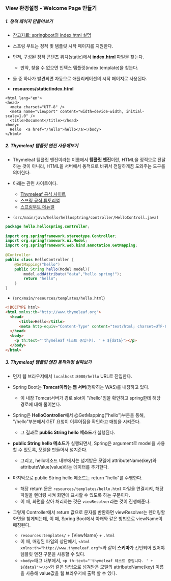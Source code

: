 ### View 환경설정 - Welcome Page 만들기

##### 1. 정적 페이지 만들어보기

- [참고자료: springboot의 index.html 설명](https://docs.spring.io/spring-boot/docs/current/reference/html/web.html#web)  

- 스프링 부트는 정적 및 템플릿 시작 페이지를 지원한다.  

- 먼저, 구성된 정적 콘텐츠 위치(static)에서 **index.html** 파일을 찾는다. 
	- 만약, 찾을 수 없으면 인덱스 템플릿(index.template)을 찾는다.  

- 둘 중 하나가 발견되면 자동으로 애플리케이션의 시작 페이지로 사용된다.  

- **resources/static/index.html**
```    
<html lang="en">  
<head>  
  <meta charset="UTF-8" />  
  <meta name="viewport" content="width=device-width, initial-scale=1.0" />  
  <title>Document</title></head>  
<body>  
  Hello  <a href="/hello">hello</a></body>  
</html>  
```


##### 2. Thymeleaf 템플릿 엔진 사용해보기

- Thymeleaf 템플릿 엔진이라는 이름에서 **템플릿 엔진**이란, HTML을 정적으로 전달하는 것이 아니라, HTML을 서버에서 동적으로 바꿔서 전달하게끔 도와주는 도구를 의미한다.

- 아래는 관련 사이트이다.
	- [Thymeleaf 공식 사이트](https://www.thymeleaf.org/)  
	- [스프링 공식 튜토리얼](https://spring.io/guides/gs/serving-web-content/)  
	- [스프링부트 메뉴얼](https://docs.spring.io/spring-boot/docs/2.3.1.RELEASE/reference/html/spring-boot-features.html#boot-features-spring-mvc-template-engines )

- `(src/main/java/hello/hellosptring/controller/HelloControll.java)`
```java
package hello.hellospring.controller;  
  
import org.springframework.stereotype.Controller;  
import org.springframework.ui.Model;  
import org.springframework.web.bind.annotation.GetMapping;  
   
@Controller  
public class HelloController {  
    @GetMapping("hello")    
    public String hello(Model model){
        model.addAttribute("data","hello spring!");
        return "hello";  
    }
}  
```  

- (`src/main/resources/templates/hello.html`)
```html
<!DOCTYPE html>   
<html xmlns:th="http://www.thymeleaf.org">  
  <head>
      <title>Hello</title>
	  <meta http-equiv="Content-Type" content="text/html; charset=UTF-8" />
  </head>  
  <body>  
    <p th:text="'thymeleaf 테스트 중입니다. ' + ${data}"></p>  
  </body>
</html>  
```  


##### 3. Thymeleaf 템플릿 엔진 동작과정 살펴보기

   - 먼저 웹 브라우저에서 `localhost:8080/hello` URL로 진입한다.

   - Spring Boot는 **Tomcat이라는 웹 서버**(정확히는 WAS)를 내장하고 있다.
	   - 이 내장 Tomcat서버가 경로 slot이 "/hello"임을 확인하고 spring한테 해당 경로에 대해 물어본다.  
   
   - Spring은 **HelloController**에서 @GetMapping("hello")부분을 통해, "/hello"부분에서 GET 요청이 이루어짐을 확인하고 매칭을 시켜준다. 
	   - 그 결과로 **public String hello 메소드**가 실행된다.
   
   - **public String hello 메소드**가 실행되면서, Spring은 argument로 model을 사용할 수 있도록, 모델을 만들어서 넘겨준다. 
	   - 그리고, hello메소드 내부에서는 넘겨받은 모델에 attributeName(key)와 attributeValue(value)라는 데이터를 추가한다.  
   
   - 마지막으로 public String hello 메소드는 return "hello"를 수행한다.
	   - 해당 return 문은 `resources/templates/hello.html` 파일을 연결시켜, 해당 파일을 렌더링 시켜 화면에 표시할 수 있도록 하는 구문이다. 
	   - 이 때, 화면을 찾아 처리하는 것은 `viewResolver`라는 것이 진행해준다.   
	
   - 그렇게 Controller에서 return 값으로 문자를 반환하면 viewResolver는 렌더링할 화면을 찾게되는데, 이 때, Spring Boot에서 아래와 같은 방법으로 viewName이 매칭된다.  
	   - `resources:templates/` + {ViewName} + `.html`
	   - 이 때, 매칭된 파일의 상단에서, `<html xmlns:th="http://www.thymeleaf.org">`와 같이 **스키마**가 선언되어 있어야 템플릿 엔진 구문을 사용할 수 있다.  
	   - `<body>`태그 내부에서, `<p th:text="'thymeleaf 테스트 중입니다. ' + ${data}"></p>`와 같은 방법으로 넘겨받은 모델의 attributeName(key) 이름을 사용해 value값을 웹 브라우저에 출력 할 수 있다.